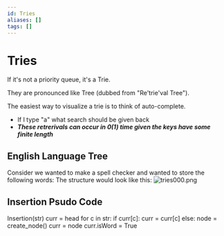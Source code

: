 ```yaml
---
id: Tries
aliases: []
tags: []
---
```


# Tries

If it's not a priority queue, it's a Trie.

They are pronounced like Tree (dubbed from "Re'trie'val Tree"). 

The easiest way to visualize a trie is to think of auto-complete. 
- If I type "a" what search should be given back
- ***These retrerivals can occur in 0(1) time given the keys have some finite length***

## English Language Tree
Consider we wanted to make a spell checker and wanted to store the following words:
The structure would look like this:
![tries000.png](assets/imgs/tries000.png)

## Insertion Psudo Code
Insertion(str)
    curr = head
    for c in str:
        if curr[c]:
            curr = curr[c]
        else:
            node = create_node()
            curr = node
            curr.isWord = True
